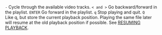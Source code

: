 `-`
Cycle through the available video tracks.
`< and >`
Go backward/forward in the playlist.
`ENTER`
Go forward in the playlist.
`q`
Stop playing and quit.
`Q`
Like q, but store the current playback position. Playing the same file later will resume at the old playback position if possible. See [RESUMING PLAYBACK](https://mpv.io/manual/master/#resuming-playback).